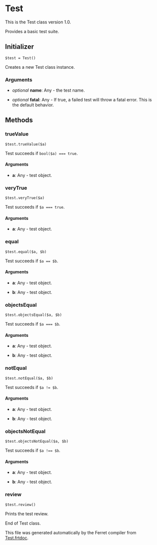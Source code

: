 # Test

This is the Test class version 1.0.

Provides a basic test suite.


## Initializer

```
$test = Test()
```

Creates a new Test class instance.


### Arguments

* *optional* __name__: Any - the test name.

* *optional* __fatal__: Any - If true, a failed test will throw a fatal error.
This is the default behavior.

## Methods

### trueValue

```
$test.trueValue($a)
```

Test succeeds if `bool($a) === true`.


#### Arguments

* __a__: Any - test object.



### veryTrue

```
$test.veryTrue($a)
```

Test succeeds if `$a === true`.


#### Arguments

* __a__: Any - test object.



### equal

```
$test.equal($a, $b)
```

Test succeeds if `$a == $b`.


#### Arguments

* __a__: Any - test object.

* __b__: Any - test object.



### objectsEqual

```
$test.objectsEqual($a, $b)
```

Test succeeds if `$a === $b`.


#### Arguments

* __a__: Any - test object.

* __b__: Any - test object.



### notEqual

```
$test.notEqual($a, $b)
```

Test succeeds if `$a != $b`.


#### Arguments

* __a__: Any - test object.

* __b__: Any - test object.



### objectsNotEqual

```
$test.objectsNotEqual($a, $b)
```

Test succeeds if `$a !== $b`.


#### Arguments

* __a__: Any - test object.

* __b__: Any - test object.



### review

```
$test.review()
```

Prints the test review.






End of Test class.

This file was generated automatically by the Ferret compiler from
[Test.frtdoc](../Test.frtdoc).